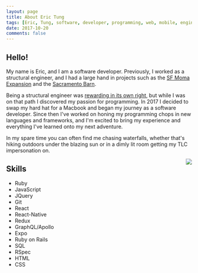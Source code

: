 ```yaml
---
layout: page
title: About Eric Tung
tags: [Eric, Tung, software, developer, programming, web, mobile, engineer]
date: 2017-10-20
comments: false
---
```


## Hello!
My name is Eric, and I am a software developer. Previously, I worked as a structural engineer, and I had a large hand in projects such as the [SF Moma Expansion](https://cdn.vox-cdn.com/thumbor/sNVu3krxp28WZ9X9l-GnWaItip4=/0x240:1998x1364/1200x675/filters:focal(0x0:1818x1364)/cdn.vox-cdn.com/uploads/chorus_image/image/49437881/SFMOMA-4.0.jpg) and the [Sacramento Barn](http://ww3.hdnux.com/photos/57/67/33/12547794/5/920x920.jpg).

Being a structural engineer was [rewarding in its own right](..//sf-moma-and-the-art-of-staying-in-love/), but while I was on that path I discovered my passion for programming. In 2017 I decided to swap my hard hat for a Macbook and began my journey as a software developer. Since then I've worked on honing my programming chops in new languages and frameworks, and I'm excited to bring my experience and everything I've learned  onto my next adventure.

In my spare time you can often find me chasing waterfalls, whether that's hiking outdoors under the blazing sun or in a dimly lit room getting my TLC impersonation on.

<img style="float: right;" src="http://res.cloudinary.com/dfafbqoxx/image/upload/c_fit,r_30,w_300/v1508565263/eric_tung_ofnqm8.jpg">


## Skills
* Ruby
* JavaScript
* JQuery
* Git
* React
* React-Native
* Redux
* GraphQL/Apollo
* Expo
* Ruby on Rails
* SQL
* RSpec
* HTML
* CSS
